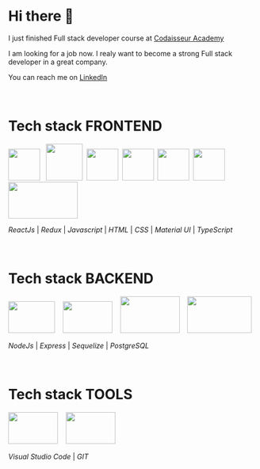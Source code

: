 # Hi there 👋
I just finished Full stack developer course at [Codaisseur Academy](https://codaisseur.com/courses/academy/)

I am looking for a job now.
I realy want to become a strong Full stack developer in a great company.

You can reach me on [LinkedIn](https://www.linkedin.com/in/olena-trachuk/)
</br>
</br>
</br>

# Tech stack FRONTEND

<img src="https://res.cloudinary.com/dud55b6nb/image/upload/v1656499087/react_03_ac1rb2.png" alt="" height="64" width="64" />&nbsp;&nbsp;&nbsp;<img src="https://res.cloudinary.com/dud55b6nb/image/upload/v1656499813/redux_03_j8kqhu.png" alt="" height="74" width="74" />&nbsp;&nbsp;<img src="https://i0.wp.com/theicom.org/wp-content/uploads/2016/03/js-logo.png" alt="" height="64" width="64" />&nbsp;&nbsp;<img src="https://upload.wikimedia.org/wikipedia/commons/thumb/0/00/HTML5_logo_black.svg/512px-HTML5_logo_black.svg.png" alt="" height="64" width="64" />&nbsp;&nbsp;<img src="https://cdn.worldvectorlogo.com/logos/css3-1.svg" alt="" height="64" width="64" />&nbsp;&nbsp;<img src="https://res.cloudinary.com/dud55b6nb/image/upload/v1656499537/mui_03_o9mb8q.png" alt="" height="64" width="64" /> &nbsp;&nbsp;<img src="https://blog.theodo.com/static/ba2166b279b234c4824d1c2fb299ced2/a79d3/ts_logo.png" alt="" height="74" width="140" /> 

_ReactJs_ | _Redux_ | _Javascript_ | _HTML_ | _CSS_ | _Material UI_ | _TypeScript_
</br>
</br>
</br>

# Tech stack BACKEND

<img src="https://upload.wikimedia.org/wikipedia/commons/thumb/d/d9/Node.js_logo.svg/590px-Node.js_logo.svg.png" alt="" height="64" width="94" /> &nbsp;&nbsp;&nbsp;<img src="https://www.jsexpert.net/wp-content/themes/clevercourse-v2-03/images/backend/express.png" alt="" height="64" width="100" /> &nbsp;&nbsp;&nbsp;<img src="https://miro.medium.com/max/661/1*XcE0wR1ZmWLFbdF2dE5WuA.png" alt="" height="74" width="120" /> &nbsp;&nbsp;&nbsp;<img src="https://code4fun.ru/wp-content/uploads/2017/04/PostgreSQL.png" alt="" height="74" width="130" /> 

_NodeJs_ | _Express_ | _Sequelize_ | _PostgreSQL_
</br>
</br>
</br>

# Tech stack TOOLS

<img src="https://cdn.icon-icons.com/icons2/2699/PNG/512/visualstudio_code_logo_icon_170248.png" alt="" height="64" width="100" /> &nbsp;&nbsp;&nbsp;<img src="https://cdn.freebiesupply.com/logos/thumbs/2x/git-logo.png" alt="" height="64" width="100" />

_Visual Studio Code_ | _GIT_

 




